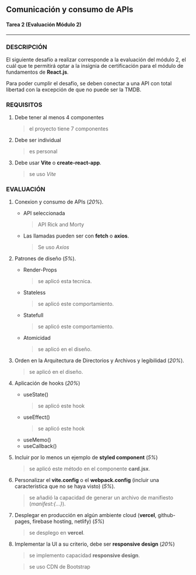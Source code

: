 <!-- Headers -->
## **Comunicación y consumo de APIs**
#### Tarea 2 (Evaluación Módulo 2)
---
### **DESCRIPCIÓN**
 
El siguiente desafío a realizar corresponde a la evaluación del módulo 2, el cuál que te permitirá optar a la insignia de certificación para el módulo de fundamentos de **React.js**.

Para poder cumplir el desafío, se deben conectar a una API con total libertad con la excepción de que no puede ser la TMDB. 

### **REQUISITOS**

1. Debe tener al menos 4 componentes
    > el proyecto tiene 7 componentes
2. Debe ser individual
    > es personal
3. Debe usar **Vite** o **create-react-app**.
    > se uso *Vite*

### **EVALUACIÓN**

1. Conexion y consumo de APIs (*20%*).
    * API seleccionada
      > API Rick and Morty
    * Las llamadas pueden ser con **fetch** o **axios**.
      > Se uso *Axios*
    
2. Patrones de diseño (*5%*).
    * Render-Props
      > se aplicó esta tecnica.
    * Stateless
      > se aplicó este comportamiento.
    * Statefull
      > se aplicó este comportamiento.
    * Atomicidad
      > se aplicó en el diseño.

3. Orden en la Arquitectura de Directorios y Archivos  y legibilidad (*20%*).
    > se aplicó en el diseño.

4. Aplicación de hooks (*20%*)
    * useState()
      > se aplicó este hook
    * useEffect()
      > se aplicó este hook
    * useMemo()
    * useCallback()

5. Incluir por lo menos un ejemplo de **styled component** (*5%*)
    > se aplicó este método en el componente **card.jsx**.

6. Personalizar el **vite.config** o el **webpack.config** (incluir una caracteristica que no se haya visto) (*5%*).
    > se añadió la capacidad de generar un archivo de manifiesto (*manifest:{...}*).

7. Desplegar en producción en algún ambiente cloud (**vercel**, github-pages, firebase hosting, netlify) (*5%*)
    > se desplego en **vercel**.

8. Implementar la UI a su criterio, debe ser **responsive design** (*20%*)
    > se implemento capacidad **responsive design**.
    
    > se uso CDN de Bootstrap
  